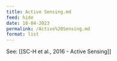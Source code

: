 ```yaml
---
title: Active Sensing.md
feed: hide
date: 18-04-2023
permalink: /Active%20Sensing.md
format: list
---
```



See: [[SC-H et al., 2016 - Active Sensing]]